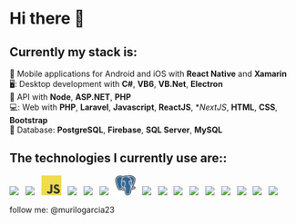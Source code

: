 #### <h1>Hi there 👋</h1>


## Currently my stack is: 

:iphone: Mobile applications for Android and iOS with **React Native** and **Xamarin** <br/> 
🖥️: Desktop development with **C#**, **VB6**, **VB.Net**, **Electron** <br/>
:satellite: API with **Node**, **ASP.NET**, **PHP** <br/>
💻: Web with **PHP**, **Laravel**, **Javascript**, **ReactJS**, **NextJS*, **HTML**, **CSS**, **Bootstrap** <br/>
:floppy_disk: Database: **PostgreSQL**, **Firebase**, **SQL Server**, **MySQL**<br/>

  
## The technologies I currently use are:: 

<p>
<img src="https://cdn-icons-png.flaticon.com/512/518/518705.png" height="35px"/>
&nbsp;
<img src="https://www.freepnglogos.com/uploads/apple-logo-png/apple-logo-icon-transparent-png-svg-vector-3.png" height="35px"/>  
&nbsp;  
<img src="https://raw.githubusercontent.com/github/explore/80688e429a7d4ef2fca1e82350fe8e3517d3494d/topics/javascript/javascript.png" height="35px"/>
&nbsp;  
<img src="https://w7.pngwing.com/pngs/915/519/png-transparent-typescript-hd-logo-thumbnail.png" height="35px"/>
&nbsp;  
<img src="https://upload.wikimedia.org/wikipedia/commons/thumb/a/a7/React-icon.svg/1200px-React-icon.svg.png" height="35px"/> 
&nbsp;
<img src="https://www.mysql.com/common/logos/logo-mysql-170x115.png" height="35px"/>
&nbsp;
<img src="https://raw.githubusercontent.com/github/explore/80688e429a7d4ef2fca1e82350fe8e3517d3494d/topics/postgresql/postgresql.png" height="35px"/> 
&nbsp;
<img src="https://img.icons8.com/color/452/microsoft-sql-server.png" height="35px" />   
&nbsp;  
<img src="https://seeklogo.com/images/F/figma-logo-E4E21D3AEA-seeklogo.com.png" height="35px" />
&nbsp;  
<img src="https://www.goodinfonet.com/uploads/news/goodinfonet_photoshop_to_earn_money_1597318109_0.jpg" height="35px" />    
&nbsp;
<img src="https://img1.gratispng.com/20180415/pjw/kisspng-adobe-xd-user-interface-design-computer-icons-adob-adobe-5ad2fa7cce9f02.2569342615237761248463.jpg" height="35px" />   
&nbsp;
<img src="https://sdtimes.com/wp-content/uploads/2018/04/1_tfZa4vsI6UusJYt_fzvGnQ.png" height="35px" />   
&nbsp;
<img src="https://raw.githubusercontent.com/learnbr/csharp/master/csharp-logo.png" height="35px" />   
 &nbsp;
<img src="https://upload.wikimedia.org/wikipedia/commons/thumb/9/9a/Visual_Studio_Code_1.35_icon.svg/2048px-Visual_Studio_Code_1.35_icon.svg.png" height="35px" />  
 &nbsp;
<img src="https://upload.wikimedia.org/wikipedia/commons/b/bd/Delphi_Language_Logo.png" height="35px" />   
 &nbsp;
<img src="https://w7.pngwing.com/pngs/65/862/png-transparent-visual-basic-net-net-framework-asp-net-visual-basicnet-all-versions-text-logo-computer-science-thumbnail.png" height="35px" /> 
</p>


follow me:
@murilogarcia23
